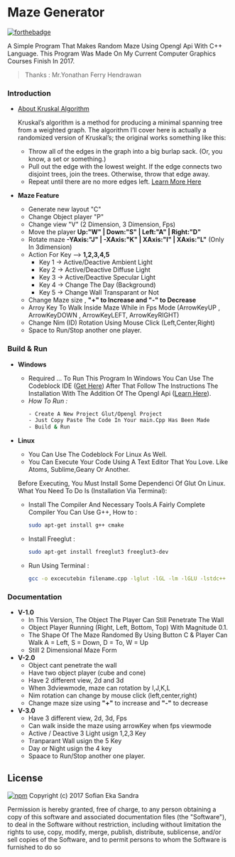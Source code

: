 # Maze Generator 
[![forthebadge](http://forthebadge.com/badges/built-with-love.svg)](https://github.com/fianekame/Maze-Project)

A Simple Program That Makes Random Maze Using Opengl Api With C++ Language. This Program Was Made On My Current Computer Graphics Courses Finish In 2017.  
> Thanks : Mr.Yonathan Ferry Hendrawan

### Introduction

- [About Kruskal Algorithm](https://www.google.co.id/url?sa=t&rct=j&q=&esrc=s&source=web&cd=3&cad=rja&uact=8&ved=0ahUKEwj7u8nykb3TAhUCa7wKHUYZBYcQFggsMAI&url=https%3A%2F%2Fen.wikipedia.org%2Fwiki%2FKruskal%2527s_algorithm&usg=AFQjCNFRRZYfMjMX2s_2V_zHPI03tmnP4A&sig2=NXH3jqAsJtBiHfGz1zL3vQ)
	
    Kruskal’s algorithm is a method for producing a minimal spanning tree from a weighted graph. The algorithm I’ll cover here is actually a randomized version of Kruskal’s; the original works something like this:

    - Throw all of the edges in the graph into a big burlap sack. (Or, you know, a set or something.)
    - Pull out the edge with the lowest weight. If the edge connects two disjoint trees, join the trees. Otherwise, throw that edge away.
    - Repeat until there are no more edges left. [Learn More Here](http://weblog.jamisbuck.org/2011/1/3/maze-generation-kruskal-s-algorithm)

- **Maze Feature**
    - Generate new layout "C"
    - Change Object player "P"
    - Change view "V" (2 Dimension, 3 Dimension, Fps)
    - Move the player **Up:"W" | Down:"S" | Left:"A" | Right:"D"**
    - Rotate maze **-YAxis:"J" | -XAxis:"K" | XAxis:"I" | XAxis:"L"** (Only In 3dimension)
    - Action For Key --> **1,2,3,4,5**
        -  Key 1 -> Active/Deactive Ambient Light
        -  Key 2 -> Active/Deactive Diffuse Light
        -  Key 3 -> Active/Deactive Specular Light
        -  Key 4 -> Change The Day (Background)
        -  Key 5 -> Change Wall Transparant or Not
    - Change Maze size , **"+" to Increase and "-" to Decrease**
    - Arroy Key To Walk Inside Maze While in Fps Mode (ArrowKeyUP , ArrowKeyDOWN , ArrowKeyLEFT, ArrowKeyRIGHT) 
    - Change Nim (ID) Rotation Using Mouse Click (Left,Center,Right)
    - Space to Run/Stop another one player.
 
### Build & Run 
- **Windows**  
    - Required ... 
To Run This Program In Windows You Can Use The Codeblock IDE ([Get Here](https://www.google.co.id/url?sa=t&rct=j&q=&esrc=s&source=web&cd=1&cad=rja&uact=8&ved=0ahUKEwjIp8ONmr3TAhVBNpQKHQfJDUQQFggkMAA&url=http%3A%2F%2Fwww.codeblocks.org%2Fdownloads&usg=AFQjCNGin5_gzph-iFTEZ-NsXkpwypBBNQ&sig2=L7-9vYIUSTwdC01iQdkVJQ)) After That Follow The Instructions The Installation With The Addition Of The Opengl Api ([Learn Here](http://www.sci.brooklyn.cuny.edu/~goetz/codeblocks/glut/)).  
    - _How To Run :_  
        ```sh
        - Create A New Project Glut/Opengl Project
        - Just Copy Paste The Code In Your main.Cpp Has Been Made
        - Build & Run
        ```
- **Linux**  
    - You Can Use The Codeblock For Linux As Well.  
    - You Can Execute Your Code Using A Text Editor That You Love. Like Atoms, Sublime,Geany Or Another.  

  Before Executing, You Must Install Some Dependenci Of Glut On Linux. What You Need To Do Is (Installation Via Terminal):  
    - Install The Compiler And Necessary Tools.A Fairly Complete Compiler You Can Use G++, How to : 
        ```sh
        sudo apt-get install g++ cmake 
        ```
    - Install Freeglut :
        ```sh
        sudo apt-get install freeglut3 freeglut3-dev
        ```
    - Run Using Terminal : 
        ```sh
        gcc -o excecutebin filename.cpp -lglut -lGL -lm -lGLU -lstdc++
        ```
### Documentation  
- **V-1.0**  
    - In This Version, The Object The Player Can Still Penetrate The Wall  
    - Object Player Running (Right, Left, Bottom, Top) With Magnitude 0.1.  
    - The Shape Of The Maze Randomed By Using Button C & Player Can Walk A = Left, S = Down, D = To, W = Up  
    - Still 2 Dimensional Maze Form
- **V-2.0**  
    - Object cant penetrate the wall
    - Have two object player (cube and cone) 
    - Have 2 different view, 2d and 3d
    - When 3dviewmode, maze can rotation by I,J,K,L
    - Nim rotation can change by mouse click (left,center,right)
    - Change maze size using **"+"** to increase and **"-"** to decrease
- **V-3.0**  
    - Have 3 different view, 2d, 3d, Fps
    - Can walk inside the maze using arrowKey when fps viewmode 
    - Active / Deactive 3 Light usign 1,2,3 Key
    - Tranparant Wall usign the 5 Key
    - Day or Night usign the 4 key
    - Spaace to Run/Stop another one player.



License
----
[![npm](https://img.shields.io/npm/l/express.svg?style=plastic)](https://github.com/fianekame/Maze-Project/blob/master/LICENSE)
Copyright (c) 2017 Sofian Eka Sandra

Permission is hereby granted, free of charge, to any person obtaining a copy
of this software and associated documentation files (the "Software"), to deal
in the Software without restriction, including without limitation the rights
to use, copy, modify, merge, publish, distribute, sublicense, and/or sell
copies of the Software, and to permit persons to whom the Software is
furnished to do so


